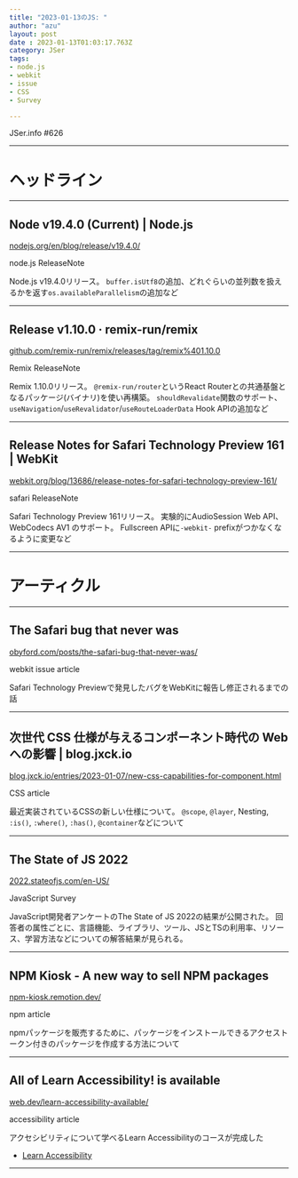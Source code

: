 ```yaml
---
title: "2023-01-13のJS: "
author: "azu"
layout: post
date : 2023-01-13T01:03:17.763Z
category: JSer
tags:
- node.js
- webkit
- issue
- CSS
- Survey

---
```


JSer.info #626

----

<h1 class="site-genre">ヘッドライン</h1>

----

## Node v19.4.0 (Current) | Node.js
[nodejs.org/en/blog/release/v19.4.0/](https://nodejs.org/en/blog/release/v19.4.0/ "Node v19.4.0 (Current) | Node.js")
<p class="jser-tags jser-tag-icon"><span class="jser-tag">node.js</span> <span class="jser-tag">ReleaseNote</span></p>

Node.js v19.4.0リリース。
`buffer.isUtf8`の追加、どれぐらいの並列数を扱えるかを返す`os.availableParallelism`の追加など


----

## Release v1.10.0 · remix-run/remix
[github.com/remix-run/remix/releases/tag/remix%401.10.0](https://github.com/remix-run/remix/releases/tag/remix%401.10.0 "Release v1.10.0 · remix-run/remix")
<p class="jser-tags jser-tag-icon"><span class="jser-tag">Remix</span> <span class="jser-tag">ReleaseNote</span></p>

Remix 1.10.0リリース。
`@remix-run/router`というReact Routerとの共通基盤となるパッケージ(バイナリ)を使い再構築。
`shouldRevalidate`関数のサポート、`useNavigation`/`useRevalidator`/`useRouteLoaderData` Hook APIの追加など


----

## Release Notes for Safari Technology Preview 161 | WebKit
[webkit.org/blog/13686/release-notes-for-safari-technology-preview-161/](https://webkit.org/blog/13686/release-notes-for-safari-technology-preview-161/ "Release Notes for Safari Technology Preview 161 | WebKit")
<p class="jser-tags jser-tag-icon"><span class="jser-tag">safari</span> <span class="jser-tag">ReleaseNote</span></p>

Safari Technology Preview 161リリース。
実験的にAudioSession Web API、WebCodecs AV1 のサポート。
Fullscreen APIに`-webkit-` prefixがつかなくなるように変更など


----
<h1 class="site-genre">アーティクル</h1>

----

## The Safari bug that never was
[obyford.com/posts/the-safari-bug-that-never-was/](https://obyford.com/posts/the-safari-bug-that-never-was/ "The Safari bug that never was")
<p class="jser-tags jser-tag-icon"><span class="jser-tag">webkit</span> <span class="jser-tag">issue</span> <span class="jser-tag">article</span></p>

Safari Technology Previewで発見したバグをWebKitに報告し修正されるまでの話


----

## 次世代 CSS 仕様が与えるコンポーネント時代の Web への影響 | blog.jxck.io
[blog.jxck.io/entries/2023-01-07/new-css-capabilities-for-component.html](https://blog.jxck.io/entries/2023-01-07/new-css-capabilities-for-component.html "次世代 CSS 仕様が与えるコンポーネント時代の Web への影響 | blog.jxck.io")
<p class="jser-tags jser-tag-icon"><span class="jser-tag">CSS</span> <span class="jser-tag">article</span></p>

最近実装されているCSSの新しい仕様について。
`@scope`, `@layer`, Nesting, `:is()`, `:where()`, `:has()`, `@container`などについて


----

## The State of JS 2022
[2022.stateofjs.com/en-US/](https://2022.stateofjs.com/en-US/ "The State of JS 2022")
<p class="jser-tags jser-tag-icon"><span class="jser-tag">JavaScript</span> <span class="jser-tag">Survey</span></p>

JavaScript開発者アンケートのThe State of JS 2022の結果が公開された。
回答者の属性ごとに、言語機能、ライブラリ、ツール、JSとTSの利用率、リソース、学習方法などについての解答結果が見られる。


----

## NPM Kiosk - A new way to sell NPM packages
[npm-kiosk.remotion.dev/](https://npm-kiosk.remotion.dev/ "NPM Kiosk - A new way to sell NPM packages")
<p class="jser-tags jser-tag-icon"><span class="jser-tag">npm</span> <span class="jser-tag">article</span></p>

npmパッケージを販売するために、パッケージをインストールできるアクセストークン付きのパッケージを作成する方法について


----

## All of Learn Accessibility! is available
[web.dev/learn-accessibility-available/](https://web.dev/learn-accessibility-available/ "All of Learn Accessibility! is available")
<p class="jser-tags jser-tag-icon"><span class="jser-tag">accessibility</span> <span class="jser-tag">article</span></p>

アクセシビリティについて学べるLearn Accessibilityのコースが完成した

- [Learn Accessibility](https://web.dev/learn/accessibility/ "Learn Accessibility")

----
